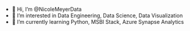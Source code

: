 - 👋 Hi, I’m @NicoleMeyerData 
- 👀 I’m interested in Data Engineering, Data Science, Data Visualization
- 🌱 I’m currently learning Python, MSBI Stack, Azure Synapse Analytics
<!---
NicoleMeyerData/NicoleMeyerData is a ✨ special ✨ repository because its `README.md` (this file) appears on your GitHub profile.
You can click the Preview link to take a look at your changes.
--->
